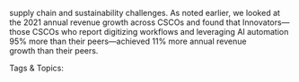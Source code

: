 supply chain and sustainability challenges. 
As noted earlier, we looked at the 2021 annual revenue growth across CSCOs and 
found that Innovators—those CSCOs who report digitizing workflows and leveraging 
AI automation 95% more than their peers—achieved 11% more annual revenue  
growth than their peers.

   Tags & Topics:
   